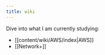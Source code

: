 ```yaml
---
title: wiki
---
```

Dive into what I am currently studying:

- [[content/wiki/AWS/index|AWS]] 
- [[Network+]]


